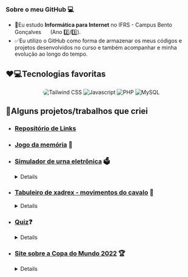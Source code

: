 ### Sobre o meu GitHub 💻

 - 📖Eu estudo **Informática para Internet** no IFRS - Campus Bento Gonçalves <img style="height:1rem" src="https://ifrs.edu.br/bento/wp-content/themes/ifrs-portal-theme/favicons/android-chrome-192x192.png"/> (Ano 2️⃣/3️⃣).
 - ✅Eu utilizo o GitHub como forma de armazenar os meus códigos e projetos desenvolvidos no curso e também acompanhar e minha evolução ao longo do tempo.

## ❤️💻Tecnologias favoritas
<div align="center">
  <img align="center" style="border-radius:1rem;" alt="Tailwind CSS" src="https://img.shields.io/badge/Tailwind_CSS-38B2AC?style=for-the-badge&logo=tailwind-css&logoColor=white">
  <img align="center" alt="Javascript" src="https://camo.githubusercontent.com/9d07c04bdd98c662d5df9d4e1cc1de8446ffeaebca330feb161f1fb8e1188204/68747470733a2f2f696d672e736869656c64732e696f2f62616467652f4a6176615363726970742d4637444631453f7374796c653d666f722d7468652d6261646765266c6f676f3d6a617661736372697074266c6f676f436f6c6f723d626c61636b">
  <img align="center" alt="PHP" src="https://img.shields.io/badge/PHP-777BB4?style=for-the-badge&logo=php&logoColor=white&borderRadius">
  <img align="center" alt="MySQL" src="https://img.shields.io/badge/MySQL-00758F?style=for-the-badge&logo=mysql&logoColor=white&borderRadius">
</div>
 
## 🧠Alguns projetos/trabalhos que criei
- ### [Repositório de Links](https://github.com/LucasAntunes06/pw2/tree/main/semestre_2/08%20-%20Agosto/trabalho_3)
  
- ### [Jogo da memória](https://lucasantunes06.github.io/jogo-da-memoria) 🧠
     
- ### [Simulador de urna eletrônica](https://github.com/LucasAntunes06/Urna-Eletronica) 🗳️
    <details>
       Aplicação que simula uma urna eletrônica. Feito com HTML, CSS e Javascript.
    </details>
    
 - ### [Tabuleiro de xadrex - movimentos do cavalo](https://lucasantunes06.github.io/xadrez-cavalo) 🐎
    <details>
       Tabuleiro de xadrez em que prevê todas as possíveis posições em que a peça do cavalo pode se mover. Feito com HTML, CSS e Javascript.
    </details>
    
 - ### [Quiz](https://github.com/LucasAntunes06/php/tree/main/Aulas/Dezembro/Trabalho%20Quiz)❓
    <details>
       Um  quiz simples feito com PHP, HTML e CSS. Foi o trabalho final da disciplina de Algoritmos.
    </details>
    
 - ### [Site sobre a Copa do Mundo 2022](https://lucasantunes06.github.io/site-da-copa-2022) 🏆
    <details>
      Site mostrando os grupos da Copa e a classificação dos times. Feito com HTML, Tailwind CSS e JS.
    </details>
